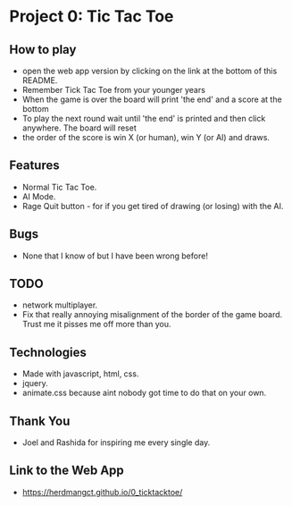 # Project 0: Tic Tac Toe

## How to play
- open the web app version by clicking on the link at the bottom of this README.
- Remember Tick Tac Toe from your younger years
- When the game is over the board will print 'the end' and a score at the bottom
- To play the next round wait until 'the end' is printed and then click anywhere. The board will reset
- the order of the score is win X (or human), win Y (or AI) and draws. 

## Features
- Normal Tic Tac Toe.
- AI Mode.
- Rage Quit button - for if you get tired of drawing (or losing) with the AI.

## Bugs
- None that I know of but I have been wrong before!

## TODO
- network multiplayer.
- Fix that really annoying misalignment of the border of the game board. Trust me it pisses me off more than you.

## Technologies
- Made with javascript, html, css.
- jquery.
- animate.css because aint nobody got time to do that on your own.

## Thank You
- Joel and Rashida for inspiring me every single day.

## Link to the Web App
- https://herdmangct.github.io/0_ticktacktoe/
